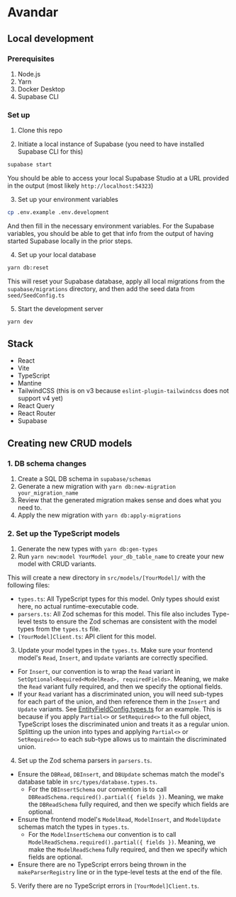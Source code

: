 # Avandar

## Local development

### Prerequisites

1. Node.js
2. Yarn
3. Docker Desktop
4. Supabase CLI

### Set up

1. Clone this repo

2. Initiate a local instance of Supabase (you need to have installed Supabase CLI for this)

```bash
supabase start
```

You should be able to access your local Supabase Studio at a URL provided
in the output (most likely `http://localhost:54323`)

3. Set up your environment variables

```bash
cp .env.example .env.development
```

And then fill in the necessary environment variables. For the Supabase
variables, you should be able to get that info from the output of having
started Supabase locally in the prior steps.

4. Set up your local database

```bash
yarn db:reset
```

This will reset your Supabase database, apply all local migrations from
the `supabase/migrations` directory, and then add the seed data from
`seed/SeedConfig.ts`

5. Start the development server

```bash
yarn dev
```

## Stack

- React
- Vite
- TypeScript
- Mantine
- TailwindCSS (this is on v3 because `eslint-plugin-tailwindcss` does not support v4 yet)
- React Query
- React Router
- Supabase

## Creating new CRUD models

### 1. DB schema changes

1. Create a SQL DB schema in `supabase/schemas`
2. Generate a new migration with `yarn db:new-migration your_migration_name`
3. Review that the generated migration makes sense and does what you need to.
4. Apply the new migration with `yarn db:apply-migrations`

### 2. Set up the TypeScript models

1. Generate the new types with `yarn db:gen-types`
2. Run `yarn new:model YourModel your_db_table_name` to create your new model with CRUD variants.

This will create a new directory in `src/models/[YourModel]/` with the following files:

- `types.ts`: All TypeScript types for this model. Only types should exist here, no actual runtime-executable code.
- `parsers.ts`: All Zod schemas for this model. This file also includes Type-level tests to ensure the Zod schemas are consistent with the model types from the `types.ts` file.
- `[YourModel]Client.ts`: API client for this model.

3. Update your model types in the `types.ts`. Make sure your frontend model's `Read`, `Insert`, and `Update` variants are correctly specified.

- For `Insert`, our convention is to wrap the `Read` variant in `SetOptional<Required<ModelRead>, requiredFields>`. Meaning, we make the `Read` variant fully required, and then we specify the optional fields.
- If your `Read` variant has a discriminated union, you will need sub-types for each part of the union, and then reference them in the `Insert` and `Update` variants. See [EntityFieldConfig.types.ts](src/models/EntityConfig/EntityFieldConfig/EntityFieldConfig.types.ts) for an example. This is because if you apply `Partial<>` or `SetRequired<>` to the full object, TypeScript loses the discriminated union and treats it as a regular union. Splitting up the union into types and applying `Partial<>` or `SetRequired<>` to each sub-type allows us to maintain the discriminated union.

4. Set up the Zod schema parsers in `parsers.ts`.

- Ensure the `DBRead`, `DBInsert`, and `DBUpdate` schemas match the model's database table in `src/types/database.types.ts`.
  - For the `DBInsertSchema` our convention is to call `DBReadSchema.required().partial({ fields })`. Meaning, we make the `DBReadSchema` fully required, and then we specify which fields are optional.
- Ensure the frontend model's `ModelRead`, `ModelInsert`, and `ModelUpdate` schemas match the types in `types.ts`.
  - For the `ModelInsertSchema` our convention is to call `ModelReadSchema.required().partial({ fields })`. Meaning, we make the `ModelReadSchema` fully required, and then we specify which fields are optional.
- Ensure there are no TypeScript errors being thrown in the `makeParserRegistry` line or in the type-level tests at the end of the file.

5. Verify there are no TypeScript errors in `[YourModel]Client.ts`.
